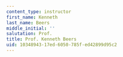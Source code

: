 ```yaml
---
content_type: instructor
first_name: Kenneth
last_name: Beers
middle_initial: ''
salutation: Prof.
title: Prof. Kenneth Beers
uid: 10348943-17ed-6050-785f-ed42899d95c2
---
```

